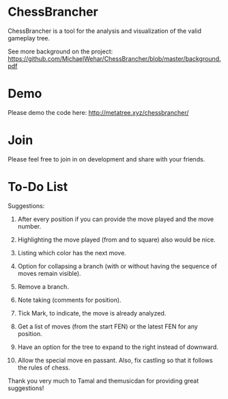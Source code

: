 # ChessBrancher
ChessBrancher is a tool for the analysis and visualization of the valid gameplay tree.

See more background on the project: https://github.com/MichaelWehar/ChessBrancher/blob/master/background.pdf

# Demo
Please demo the code here: http://metatree.xyz/chessbrancher/

# Join
Please feel free to join in on development and share with your friends.

# To-Do List
Suggestions:

1. After every position if you can provide the move played and the move number.

2. Highlighting the move played (from and to square) also would be nice.

3. Listing which color has the next move.

4. Option for collapsing a branch (with or without having the sequence of moves remain visible).

5. Remove a branch.

6. Note taking (comments for position).

7. Tick Mark, to indicate, the move is already analyzed. 

8. Get a list of moves (from the start FEN) or the latest FEN for  any position.

9. Have an option for the tree to expand to the right instead of downward.

10. Allow the special move en passant.  Also, fix castling so that it follows the rules of chess.

Thank you very much to Tamal and themusicdan for providing great suggestions!
